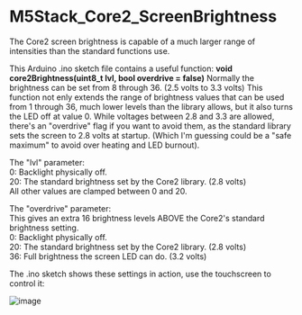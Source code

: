 
# M5Stack_Core2_ScreenBrightness
The Core2 screen brightness is capable of a much larger range of intensities than the standard functions use.

This Arduino .ino sketch file contains a useful function: **void core2Brightness(uint8_t lvl, bool overdrive = false)**
Normally the brightness can be set from 8 through 36. (2.5 volts to 3.3 volts)
This function not enly extends the range of brightness values that can be used from 1 through 36, much lower levels than the library allows, but it also turns the LED off at value 0.
While voltages between 2.8 and 3.3 are allowed, there's an "overdrive" flag if you want to avoid them, as the standard library sets the screen to 2.8 volts at startup. (Which I'm guessing could be a "safe maximum" to avoid over heating and LED burnout).


The "lvl" parameter:         
0: Backlight physically off.  
20: The standard brightness set by the Core2 library. (2.8 volts)         
All other values are clamped between 0 and 20.


The "overdrive" parameter:         
This gives an extra 16 brightness levels ABOVE the Core2's standard brightness setting.        
0: Backlight physically off.         
20: The standard brightness set by the Core2 library. (2.8 volts)      
36: Full brightness the screen LED can do. (3.2 volts)       


The .ino sketch shows these settings in action, use the touchscreen to control it:

![image](https://user-images.githubusercontent.com/1586332/128866190-4e3f69bd-8aa7-40ec-92f7-ed0894d540bc.png)
